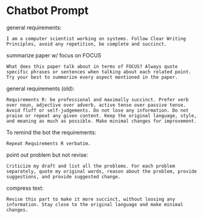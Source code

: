 # Chatbot Prompt

<style>
pre > code.hljs {
    text-wrap: wrap;
}
</style>

general requirements:

```
I am a computer scientist working on systems. Follow Clear Writing Principles, avoid any repetition, be complete and succinct.
```

summarize paper w/ focus on FOCUS

```
What does this paper talk about in terms of FOCUS? Always quote specific phrases or sentences when talking about each related point. Try your best to summarize every aspect mentioned in the paper.
```

general requirements (old):

```
Requirements R: be professional and maximally succinct. Prefer verb over noun, adjective over adverb, active tense over passive tense. Avoid fluff or self-judgements. Do not lose any information. Do not praise or repeat any given content. Keep the original language, style, and meaning as much as possible. Make minimal changes for improvement.
```

To remind the bot the requirements:

```
Repeat Requirements R verbatim.
```

point out problem but not revise:

```
Criticize my draft and list all the problems. For each problem separately, quote my original words, reason about the problem, provide suggestions, and provide suggested change.
```

compress text:

```
Revise this part to make it more succinct, without loosing any information. Stay close to the original language and make minimal changes.
```
